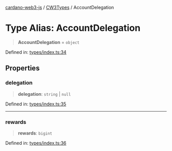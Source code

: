 [cardano-web3-js](../../../../index.md) / [CW3Types](../index.md) / AccountDelegation

# Type Alias: AccountDelegation

> **AccountDelegation** = `object`

Defined in: [types/index.ts:34](https://github.com/xray-network/cardano-web3-js/blob/main/src/types/index.ts#L34)

## Properties

### delegation

> **delegation**: `string` \| `null`

Defined in: [types/index.ts:35](https://github.com/xray-network/cardano-web3-js/blob/main/src/types/index.ts#L35)

***

### rewards

> **rewards**: `bigint`

Defined in: [types/index.ts:36](https://github.com/xray-network/cardano-web3-js/blob/main/src/types/index.ts#L36)
